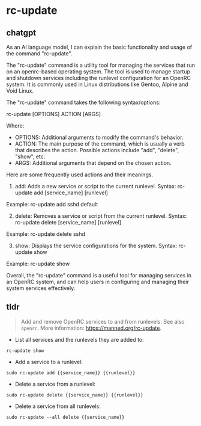 # rc-update 
## chatgpt 
As an AI language model, I can explain the basic functionality and usage of the command "rc-update".

The "rc-update" command is a utility tool for managing the services that run on an openrc-based operating system. The tool is used to manage startup and shutdown services including the runlevel configuration for an OpenRC system. It is commonly used in Linux distributions like Gentoo, Alpine and Void Linux.

The "rc-update" command takes the following syntax/options:

rc-update [OPTIONS] ACTION [ARGS]

Where:
- OPTIONS: Additional arguments to modify the command's behavior.
- ACTION: The main purpose of the command, which is usually a verb that describes the action. Possible actions include "add", "delete", "show", etc.
- ARGS: Additional arguments that depend on the chosen action.

Here are some frequently used actions and their meanings.

1. add: Adds a new service or script to the current runlevel.
Syntax:
rc-update add [service_name] [runlevel]

Example:
rc-update add sshd default

2. delete: Removes a service or script from the current runlevel.
Syntax:
rc-update delete [service_name] [runlevel]

Example:
rc-update delete sshd

3. show: Displays the service configurations for the system.
Syntax:
rc-update show

Example:
rc-update show

Overall, the "rc-update" command is a useful tool for managing services in an OpenRC system, and can help users in configuring and managing their system services effectively. 

## tldr 
 
> Add and remove OpenRC services to and from runlevels.
> See also `openrc`.
> More information: <https://manned.org/rc-update>.

- List all services and the runlevels they are added to:

`rc-update show`

- Add a service to a runlevel:

`sudo rc-update add {{service_name}} {{runlevel}}`

- Delete a service from a runlevel:

`sudo rc-update delete {{service_name}} {{runlevel}}`

- Delete a service from all runlevels:

`sudo rc-update --all delete {{service_name}}`
